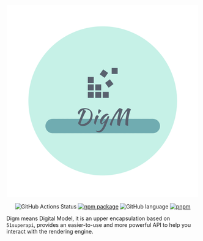 <div align="center">

<img src="./.github/images/digm-logo.png" width="500" alt="logo" />

![GitHub Actions Status](https://github.com/vrn-deco/cli/actions/workflows/ci-test.yml/badge.svg)
[![npm package](https://badgen.net/npm/v/@cphayim/digm-core)](https://www.npmjs.com/package/@cphayim/digm-core)
![GitHub language](https://img.shields.io/github/languages/top/Cphayim/digm.svg)
[![pnpm](https://img.shields.io/badge/maintained%20with-pnpm-f49033.svg)](https://pnpm.io/)

</div>

Digm means Digital Model, it is an upper encapsulation based on `51superapi`, provides an easier-to-use and more powerful API to help you interact with the rendering engine.
